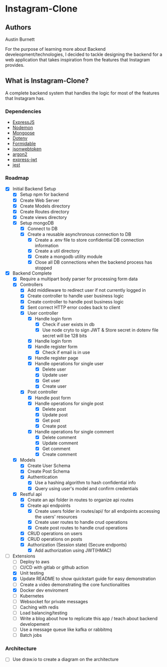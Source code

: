 # Instagram-Clone

## Authors
Austin Burnett

For the purpose of learning more about Backend develeopment/technologies, I decided to tackle designing the backend for a web application that takes inspiration from the features that Instagram provides.

## What is Instagram-Clone?
A complete backend system that handles the logic for most of the features that Instagram has. 

### Dependencies
- [ExpressJS](https://expressjs.com/)
- [Nodemon](https://www.npmjs.com/package/nodemon/)
- [Mongoose](https://mongoosejs.com/)
- [Dotenv](https://www.npmjs.com/package/dotenv)
- [Formidable](https://www.npmjs.com/package/formidable)
- [jsonwebtoken]()
- [argon2]()
- [express-jwt]()
- [jest](https://jestjs.io/docs/getting-started)

### Roadmap
- [x] Initial Backend Setup
    - [x] Setup npm for backend
    - [x] Create Web Server
    - [x] Create Models directory
    - [x] Create Routes directory
    - [x] Create views directory
    - [x] Setup mongoDB
        - [x] Connect to DB
        - [x] Create a reusable asynchronous connection to DB
            - [x] Create a .env file to store confidential DB connection information
            - [x] Create a util directory
            - [x] Create a mongodb utility module
            - [x] Close all DB connections when the backend process has stopped
- [x] Backend Complete
    - [x] Require a multipart body parser for processing form data
    - [x] Controllers
        - [x] Add middleware to redirect user if not currently logged in
        - [x] Create controller to handle user business logic
        - [x] Create controller to handle post business logic
        - [x] Sent correct HTTP error codes back to client 
        - [x] User controller
            - [x] Handle login form
                - [x] Check if user exists in db 
                - [x] Use node cryto to sign JWT & Store secret in dotenv file
                      secret will be 128 bits
            - [x] Handle login form 
            - [x] Handle register form
                - [x] Check if email is in use
            - [x] Handle register page
            - [x] Handle operations for single user
                - [x] Delete user
                - [x] Update user
                - [x] Get user
                - [x] Create user
        - [x] Post controller
            - [x] Handle post form
            - [x] Handle operations for single post 
                - [x] Delete post
                - [x] Update post
                - [x] Get post
                - [x] Create post
            - [x] Handle operations for single comment 
                - [x] Delete comment
                - [x] Update comment
                - [x] Get comment
                - [x] Create comment
    - [x] Models 
        - [x] Create User Schema
        - [x] Create Post Schema
        - [x] Authentication
            - [x] Use a hashing algorithm to hash confidential info
            - [x] Query using user's model and confirm credentials
    - [x] Restful api
        - [x] Create an api folder in routes to organize api routes
        - [x] Create api endpoints
            - [x] Create users folder in routes/api/ for all endpoints accessing the users' resources
            - [x] Create user routes to handle crud operations
            - [x] Create post routes to handle crud operations 
        - [x] CRUD operations on users
        - [x] CRUD operations on posts
        - [x] Authorization (Session state) (Secure endponts)
            - [x] Add authorization using JWT(HMAC) 
- [ ] Extensions
    - [ ] Deploy to aws 
    - [ ] CI/CD with gitlab or github action
    - [x] Unit testing
    - [x] Update README to show quickstart guide for easy demonstration
    - [ ] Create a video demonstrating the core functionalities
    - [x] Docker dev enviroment
    - [ ] Kubernetes
    - [ ] Websocket for private messages
    - [ ] Caching with redis
    - [ ] Load balancing/testing
    - [ ] Write a blog about how to replicate this app / teach about backend developement
    - [ ] Use a message queue like kafka or rabbitmq 
    - [ ] Batch jobs

### Architecture
- [ ] Use draw.io to create a diagram on the architecture
